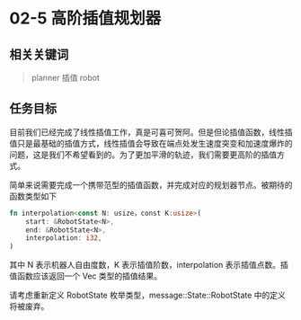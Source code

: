 # 02-5 高阶插值规划器

## 相关关键词

> planner 插值 robot

## 任务目标

目前我们已经完成了线性插值工作，真是可喜可贺阿。但是但论插值函数，线性插值只是最基础的插值方式，线性插值会导致在端点处发生速度突变和加速度爆炸的问题，这是我们不希望看到的。为了更加平滑的轨迹，我们需要更高阶的插值方式。

简单来说需要完成一个携带范型的插值函数，并完成对应的规划器节点。被期待的函数类型如下

```rust
fn interpolation<const N: usize，const K:usize>(
    start: &RobotState<N>,
    end: &RobotState<N>,
    interpolation: i32,
)
```

其中 N 表示机器人自由度数，K 表示插值阶数，interpolation 表示插值点数。插值函数应该返回一个 Vec<RobotState> 类型的插值结果。

请考虑重新定义 RobotState 枚举类型，message::State::RobotState 中的定义将被废弃。
